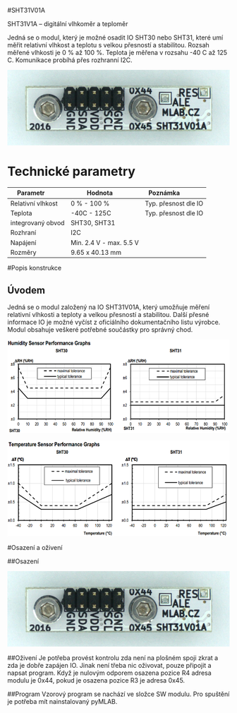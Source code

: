 <!--- Author:Jan Chroust: --->
<!--- AuthorEmail:chroust@mlab.cz: --->
#<!--- Name:SHT31V01A: --->SHT31V01A
<!--- LongName --->SHT31V1A – digitální vlhkoměr a teploměr<!--- ELongName --->

<!--- lead --->
Jedná se o modul, který je možné osadit IO SHT30 nebo SHT31, které umí měřit relativní vlhkost a teplotu s velkou přesností a stabilitou. Rozsah měřené vlhkosti je 0 % až 100 %. Teplota je měřena v rozsahu   -40 C až 125 
 C. Komunikace probíhá přes rozhranní I2C.
<!--- Elead --->
![leadImg](DOC/SRC/img/SHT31V01A_top_big.jpg)
<!--- Description --->
# Technické parametry




| Parametr          | Hodnota       | Poznámka             |
| ----------------- | ------------- | -------------------- |
| Relativní vlhkost | 0 % - 100 %   | Typ. přesnost dle IO |
| Teplota           | -40C - 125C   | Typ. přesnost dle IO |
| integrovaný obvod | SHT30, SHT31  |                      |
| Rozhraní | I2C | |
| Napájení | Min. 2.4 V - max. 5.5 V | |
| Rozměry | 9.65 x 40.13 mm | |



<!--- EDescription --->

<!--- Content --->
#Popis konstrukce
## Úvodem
Jedná  se o modul založený na IO SHT31V01A, který umožňuje měření relativní vlhkosti a teploty a velkou přesností a stabilitou. Další přesné informace IO je možné vyčíst z oficiálního dokumentačního listu výrobce. Modul obsahuje veškeré potřebné součástky pro správný chod.

![](DOC/SRC/img/docA.jpg)

![](DOC/SRC/img/docB.jpg)

<!--- scheme ---><!--- Escheme --->


#Osazení a oživení


##Osazení

![](DOC/SRC/img/SHT31V01A_top_big.jpg)


##Oživení
Je potřeba provést kontrolu zda není na plošném spoji zkrat a zda je dobře zapájen IO. Jinak není třeba nic oživovat, pouze připojit a napsat program. Když je nulovým odporem osazena pozice R4 adresa modulu je 0x44, pokud je osazena pozice R3 je adresa 0x45.

##Program
Vzorový program se nachází ve složce SW modulu. Pro spuštění je potřeba mít nainstalovaný pyMLAB.
<!--- EContent --->
